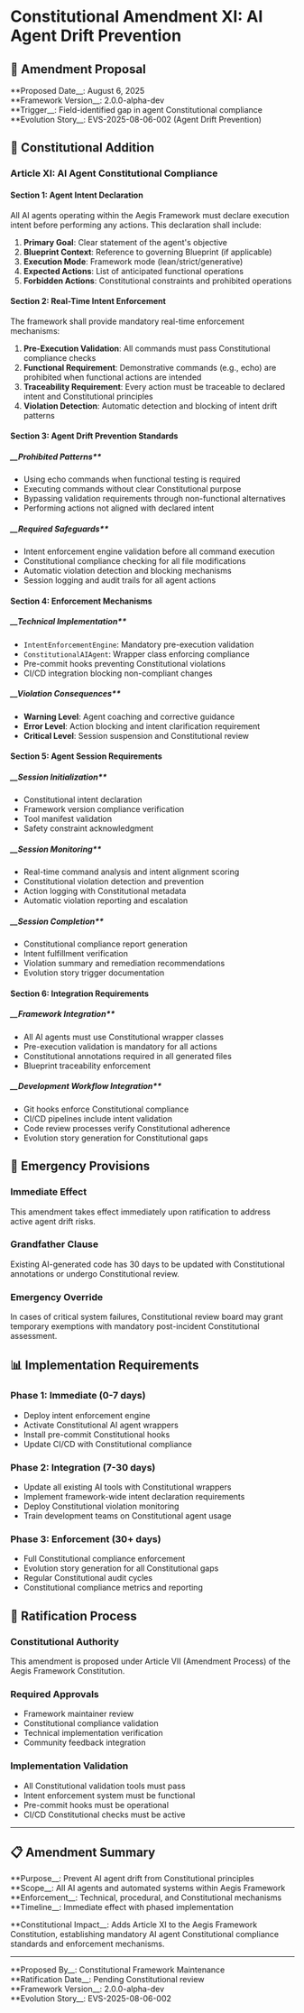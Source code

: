 <!--
@aegisFrameworkVersion: 2.4.0-alpha-dev
@intent: Constitutional amendment addressing AI agent drift and intent enforcement
@context: Response to identified field gap in agent Constitutional compliance
-->

# Constitutional Amendment XI: AI Agent Drift Prevention

## 📜 Amendment Proposal

**Proposed Date__: August 6, 2025  
**Framework Version__: 2.0.0-alpha-dev  
**Trigger__: Field-identified gap in agent Constitutional compliance  
**Evolution Story__: EVS-2025-08-06-002 (Agent Drift Prevention)

## 🎯 Constitutional Addition

### Article XI: AI Agent Constitutional Compliance

#### Section 1: Agent Intent Declaration

All AI agents operating within the Aegis Framework must declare execution intent before performing any actions. This
declaration shall include:

1. __Primary Goal__: Clear statement of the agent's objective
2. __Blueprint Context__: Reference to governing Blueprint (if applicable)
3. __Execution Mode__: Framework mode (lean/strict/generative)
4. __Expected Actions__: List of anticipated functional operations
5. __Forbidden Actions__: Constitutional constraints and prohibited operations

#### Section 2: Real-Time Intent Enforcement

The framework shall provide mandatory real-time enforcement mechanisms:

1. __Pre-Execution Validation__: All commands must pass Constitutional compliance checks
2. __Functional Requirement__: Demonstrative commands (e.g., echo) are prohibited when functional actions are intended
3. __Traceability Requirement__: Every action must be traceable to declared intent and Constitutional principles
4. __Violation Detection__: Automatic detection and blocking of intent drift patterns

#### Section 3: Agent Drift Prevention Standards

##### __Prohibited Patterns**

- Using echo commands when functional testing is required
- Executing commands without clear Constitutional purpose
- Bypassing validation requirements through non-functional alternatives
- Performing actions not aligned with declared intent

##### __Required Safeguards**

- Intent enforcement engine validation before all command execution
- Constitutional compliance checking for all file modifications
- Automatic violation detection and blocking mechanisms
- Session logging and audit trails for all agent actions

#### Section 4: Enforcement Mechanisms

##### __Technical Implementation**

- `IntentEnforcementEngine`: Mandatory pre-execution validation
- `ConstitutionalAIAgent`: Wrapper class enforcing compliance
- Pre-commit hooks preventing Constitutional violations
- CI/CD integration blocking non-compliant changes

##### __Violation Consequences**

- __Warning Level__: Agent coaching and corrective guidance
- __Error Level__: Action blocking and intent clarification requirement
- __Critical Level__: Session suspension and Constitutional review

#### Section 5: Agent Session Requirements

##### __Session Initialization**

- Constitutional intent declaration
- Framework version compliance verification
- Tool manifest validation
- Safety constraint acknowledgment

##### __Session Monitoring**

- Real-time command analysis and intent alignment scoring
- Constitutional violation detection and prevention
- Action logging with Constitutional metadata
- Automatic violation reporting and escalation

##### __Session Completion**

- Constitutional compliance report generation
- Intent fulfillment verification
- Violation summary and remediation recommendations
- Evolution story trigger documentation

#### Section 6: Integration Requirements

##### __Framework Integration**

- All AI agents must use Constitutional wrapper classes
- Pre-execution validation is mandatory for all actions
- Constitutional annotations required in all generated files
- Blueprint traceability enforcement

##### __Development Workflow Integration**

- Git hooks enforce Constitutional compliance
- CI/CD pipelines include intent validation
- Code review processes verify Constitutional adherence
- Evolution story generation for Constitutional gaps

## 🚨 Emergency Provisions

### Immediate Effect

This amendment takes effect immediately upon ratification to address active agent drift risks.

### Grandfather Clause

Existing AI-generated code has 30 days to be updated with Constitutional annotations or undergo Constitutional review.

### Emergency Override

In cases of critical system failures, Constitutional review board may grant temporary exemptions with mandatory
post-incident Constitutional assessment.

## 📊 Implementation Requirements

### Phase 1: Immediate (0-7 days)

- Deploy intent enforcement engine
- Activate Constitutional AI agent wrappers
- Install pre-commit Constitutional hooks
- Update CI/CD with Constitutional compliance

### Phase 2: Integration (7-30 days)

- Update all existing AI tools with Constitutional wrappers
- Implement framework-wide intent declaration requirements
- Deploy Constitutional violation monitoring
- Train development teams on Constitutional agent usage

### Phase 3: Enforcement (30+ days)

- Full Constitutional compliance enforcement
- Evolution story generation for all Constitutional gaps
- Regular Constitutional audit cycles
- Constitutional compliance metrics and reporting

## 🔄 Ratification Process

### Constitutional Authority

This amendment is proposed under Article VII (Amendment Process) of the Aegis Framework Constitution.

### Required Approvals

- Framework maintainer review
- Constitutional compliance validation
- Technical implementation verification
- Community feedback integration

### Implementation Validation

- All Constitutional validation tools must pass
- Intent enforcement system must be functional
- Pre-commit hooks must be operational
- CI/CD Constitutional checks must be active

---

## 📋 Amendment Summary

**Purpose__: Prevent AI agent drift from Constitutional principles  
**Scope__: All AI agents and automated systems within Aegis Framework  
**Enforcement__: Technical, procedural, and Constitutional mechanisms  
**Timeline__: Immediate effect with phased implementation

**Constitutional Impact__: Adds Article XI to the Aegis Framework Constitution, establishing mandatory AI agent
Constitutional compliance standards and enforcement mechanisms.

---

**Proposed By__: Constitutional Framework Maintenance  
**Ratification Date__: Pending Constitutional review  
**Framework Version__: 2.0.0-alpha-dev  
**Evolution Story__: EVS-2025-08-06-002
